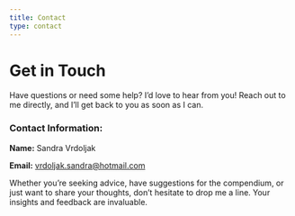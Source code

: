 ```yaml
---
title: Contact
type: contact
---
```


# Get in Touch

Have questions or need some help? I’d love to hear from you! Reach out to me directly, and I’ll get back to you as soon as I can.

### Contact Information:

**Name:** Sandra Vrdoljak

**Email:** vrdoljak.sandra@hotmail.com

Whether you’re seeking advice, have suggestions for the compendium, or just want to share your thoughts, don’t hesitate to drop me a line. Your insights and feedback are invaluable.
